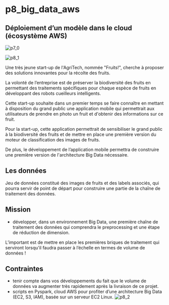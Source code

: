 # p8_big_data_aws
## Déploiement d’un modèle dans le cloud (écosystème AWS)
![p7_0](https://user-images.githubusercontent.com/71134226/117360914-a1b35780-aeb9-11eb-9006-fab8ecaa320c.gif)

![p8_1](https://user-images.githubusercontent.com/71134226/117360806-834d5c00-aeb9-11eb-9e48-3382fd8545b8.gif)

Une très jeune start-up de l'AgriTech, nommée  "Fruits!", cherche à proposer des solutions innovantes pour la récolte des fruits.

La volonté de l’entreprise est de préserver la biodiversité des fruits en permettant des traitements spécifiques pour chaque espèce de fruits en développant des robots cueilleurs intelligents.

Cette start-up souhaite dans un premier temps se faire connaître en mettant à disposition du grand public une application mobile qui permettrait aux utilisateurs de prendre en photo un fruit et d'obtenir des informations sur ce fruit.

Pour la start-up, cette application permettrait de sensibiliser le grand public à la biodiversité des fruits et de mettre en place une première version du moteur de classification des images de fruits.

De plus, le développement de l’application mobile permettra de construire une première version de l'architecture Big Data nécessaire.

## Les données
Jeu de données constitué des images de fruits et des labels associés, qui pourra servir de point de départ pour construire une partie de la chaîne de traitement des données.

## Mission
- développer, dans un environnement Big Data, une première chaîne de traitement des données qui comprendra le preprocessing et une étape de réduction de dimension.

L’important est de mettre en place les premières briques de traitement qui serviront lorsqu’il faudra passer à l’échelle en termes de volume de données !

## Contraintes

- tenir compte dans vos développements du fait que le volume de données va augmenter très rapidement après la livraison de ce projet. 
- scripts en Pyspark, cloud AWS pour profiter d’une architecture Big Data (EC2, S3, IAM), basée sur un serveur EC2 Linux.
![p8_2](https://user-images.githubusercontent.com/71134226/117360950-ab3cbf80-aeb9-11eb-973c-8bd3db20629c.gif)
